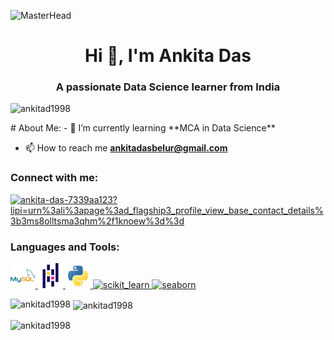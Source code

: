 ![MasterHead](https://repository-images.githubusercontent.com/265904235/46eef600-9bab-11ea-87d9-ff5e73c39b97)
<h1 align="center">Hi 👋, I'm Ankita Das</h1>
<h3 align="center">A passionate Data Science learner from India</h3>

<p align="left"> <img src="https://komarev.com/ghpvc/?username=ankitad1998&label=Profile%20views&color=0e75b6&style=flat" alt="ankitad1998" /> </p>
# About Me:
- 🌱 I’m currently learning **MCA in Data Science**

- 📫 How to reach me **ankitadasbelur@gmail.com**

<h3 align="left">Connect with me:</h3>
<p align="left">
<a href="https://linkedin.com/in/ankita-das-7339aa123?lipi=urn%3ali%3apage%3ad_flagship3_profile_view_base_contact_details%3b3ms8olltsma3qhm%2f1knoew%3d%3d" target="blank"><img align="center" src="https://raw.githubusercontent.com/rahuldkjain/github-profile-readme-generator/master/src/images/icons/Social/linked-in-alt.svg" alt="ankita-das-7339aa123?lipi=urn%3ali%3apage%3ad_flagship3_profile_view_base_contact_details%3b3ms8olltsma3qhm%2f1knoew%3d%3d" height="30" width="40" /></a>
</p>

<h3 align="left">Languages and Tools:</h3>
<p align="left"> <a href="https://www.mysql.com/" target="_blank" rel="noreferrer"> <img src="https://raw.githubusercontent.com/devicons/devicon/master/icons/mysql/mysql-original-wordmark.svg" alt="mysql" width="40" height="40"/> </a> <a href="https://pandas.pydata.org/" target="_blank" rel="noreferrer"> <img src="https://raw.githubusercontent.com/devicons/devicon/2ae2a900d2f041da66e950e4d48052658d850630/icons/pandas/pandas-original.svg" alt="pandas" width="40" height="40"/> </a> <a href="https://www.python.org" target="_blank" rel="noreferrer"> <img src="https://raw.githubusercontent.com/devicons/devicon/master/icons/python/python-original.svg" alt="python" width="40" height="40"/> </a> <a href="https://scikit-learn.org/" target="_blank" rel="noreferrer"> <img src="https://upload.wikimedia.org/wikipedia/commons/0/05/Scikit_learn_logo_small.svg" alt="scikit_learn" width="40" height="40"/> </a> <a href="https://seaborn.pydata.org/" target="_blank" rel="noreferrer"> <img src="https://seaborn.pydata.org/_images/logo-mark-lightbg.svg" alt="seaborn" width="40" height="40"/> </a> </p>

<p><img align="left" src="https://github-readme-stats.vercel.app/api/top-langs?username=ankitad1998&show_icons=true&locale=en&layout=compact" alt="ankitad1998" /></p>

<p>&nbsp;<img align="center" src="https://github-readme-stats.vercel.app/api?username=ankitad1998&show_icons=true&locale=en" alt="ankitad1998" /></p>

<p><img align="center" src="https://github-readme-streak-stats.herokuapp.com/?user=ankitad1998&" alt="ankitad1998" /></p>
